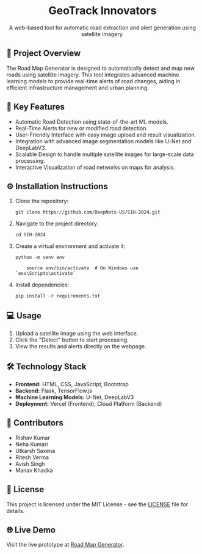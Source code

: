 <h1 align="center">GeoTrack Innovators</h1>

<p align="center">
  A web-based tool for automatic road extraction and alert generation using satellite imagery.
</p>

<h2>🚀 Project Overview</h2>
<p>
  The Road Map Generator is designed to automatically detect and map new roads using satellite imagery. This tool integrates advanced machine learning models to provide real-time alerts of road changes, aiding in efficient infrastructure management and urban planning.
</p>

<h2>🔑 Key Features</h2>
<ul>
  <li>Automatic Road Detection using state-of-the-art ML models.</li>
  <li>Real-Time Alerts for new or modified road detection.</li>
  <li>User-Friendly Interface with easy image upload and result visualization.</li>
  <li>Integration with advanced image segmentation models like U-Net and DeepLabV3.</li>
  <li>Scalable Design to handle multiple satellite images for large-scale data processing.</li>
  <li>Interactive Visualization of road networks on maps for analysis.</li>
</ul>

<h2>⚙️ Installation Instructions</h2>
<ol>
  <li>Clone the repository:
    <pre><code>git clone https://github.com/DeepNets-US/SIH-2024.git</code></pre>
  </li>
  <li>Navigate to the project directory:
    <pre><code>cd SIH-2024</code></pre>
  </li>
  <li>Create a virtual environment and activate it:
    <pre><code>python -m venv env<br>
    source env/bin/activate  # On Windows use `env\Scripts\activate`</code></pre>
  </li>
  <li>Install dependencies:
    <pre><code>pip install -r requirements.txt</code></pre>
  </li>
</ol>

<h2>💻 Usage</h2>
<ol>
  <li>Upload a satellite image using the web interface.</li>
  <li>Click the "Detect" button to start processing.</li>
  <li>View the results and alerts directly on the webpage.</li>
</ol>

<h2>🛠️ Technology Stack</h2>
<ul>
  <li><b>Frontend:</b> HTML, CSS, JavaScript, Bootstrap</li>
  <li><b>Backend:</b> Flask, TensorFlow.js</li>
  <li><b>Machine Learning Models:</b> U-Net, DeepLabV3</li>
  <li><b>Deployment:</b> Vercel (Frontend), Cloud Platform (Backend)</li>
</ul>

<h2>👥 Contributors</h2>
<ul>
  <li>Rishav Kumar </li>
  <li>Neha Kumari </li>
  <li>Utkarsh Saxena</li>
  <li>Ritesh Verma</li>
  <li>Avish Singh</li>
  <li>Manav Khadka</li>
</ul>



<h2>📄 License</h2>
<p>
  This project is licensed under the MIT License - see the <a href="LICENSE">LICENSE</a> file for details.
</p>

<h2>🌐 Live Demo</h2>
<p>
  Visit the live prototype at <a href="https://automatic-road-extraction-and-alert-generation-for-new-roads.vercel.app/">Road Map Generator</a>.
</p>
